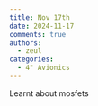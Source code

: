 ```yaml
---
title: Nov 17th
date: 2024-11-17
comments: true
authors:
  - zeul
categories:
  - 4" Avionics
---
```


Learnt about mosfets
